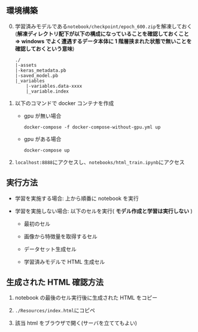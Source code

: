 ## 環境構築

0. 学習済みモデルである`notebook/checkpoint/epoch_600.zip`を解凍しておく(**解凍ディレクトリ配下が以下の構成になっていることを確認しておくこと => windows でよく遭遇するデータ本体に 1 階層挟まれた状態で無いことを確認しておくという意味**)

   ```
   ./
   |-assets
   |-keras_metadata.pb
   |-saved_model.pb
   |_variables
       |-variables.data-xxxx
       |_variable.index
   ```

1. 以下のコマンドで docker コンテナを作成

   - gpu が無い場合

     ```
     docker-compose -f docker-compose-without-gpu.yml up
     ```

   - gpu がある場合

     ```
     docker-compose up
     ```

2. `localhost:8888`にアクセスし、`notebooks/html_train.ipynb`にアクセス

## 実行方法

- 学習を実施する場合: 上から順番に notebook を実行

- 学習を実施しない場合: 以下のセルを実行( **モデル作成と学習は実行しない** )

  - 最初のセル

  - 画像から特徴量を取得するセル

  - データセット生成セル

  - 学習済みモデルで HTML 生成セル

## 生成された HTML 確認方法

1. notebook の最後のセル実行後に生成された HTML をコピー

2. `./Resources/index.html`にコピペ

3. 該当 html をブラウザで開く(サーバを立ててもよい)
